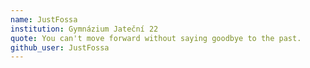 ```yaml
---
name: JustFossa
institution: Gymnázium Jateční 22
quote: You can't move forward without saying goodbye to the past.
github_user: JustFossa
---
```

